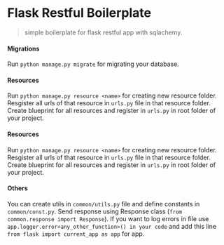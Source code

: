 # Flask Restful Boilerplate
> simple boilerplate for flask restful app with sqlachemy.
#### Migrations 
Run `python manage.py migrate` for migrating your database.

#### Resources 
Run `python manage.py resource <name>` for creating new resource folder. Resgister all urls of that resource in `urls.py` file in that resource folder. Create blueprint for all resources and register in `urls.py` in root folder of your project.

#### Resources 
Run `python manage.py resource <name>` for creating new resource folder. Resgister all urls of that resource in `urls.py` file in that resource folder. Create blueprint for all resources and register in `urls.py` in root folder of your project.

#### Others 
You can create utils in `common/utils.py` file and define constants in `common/const.py`.
Send response using Response class (`from common.response import Response`).
If you want to log errors in file use `app.logger.error<any_other_function>() in your code` and add this line `from flask import current_app as app` for app.
